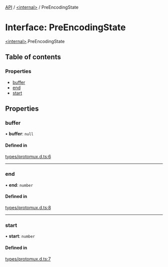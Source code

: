 [API](../README.md) / [\<internal\>](../modules/internal_.md) / PreEncodingState

# Interface: PreEncodingState

[\<internal\>](../modules/internal_.md).PreEncodingState

## Table of contents

### Properties

- [buffer](internal_.PreEncodingState.md#buffer)
- [end](internal_.PreEncodingState.md#end)
- [start](internal_.PreEncodingState.md#start)

## Properties

### buffer

• **buffer**: ``null``

#### Defined in

[types/protomux.d.ts:6](https://github.com/digidem/mapeo-core-next/blob/315dc9781d8d2f74f17b1fd651a3ae81272b7fac/types/protomux.d.ts#L6)

___

### end

• **end**: `number`

#### Defined in

[types/protomux.d.ts:8](https://github.com/digidem/mapeo-core-next/blob/315dc9781d8d2f74f17b1fd651a3ae81272b7fac/types/protomux.d.ts#L8)

___

### start

• **start**: `number`

#### Defined in

[types/protomux.d.ts:7](https://github.com/digidem/mapeo-core-next/blob/315dc9781d8d2f74f17b1fd651a3ae81272b7fac/types/protomux.d.ts#L7)
